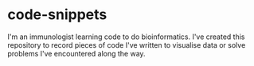 # code-snippets

I'm an immunologist learning code to do bioinformatics. I've created this repository to record pieces of code I've written to visualise data or solve problems I've encountered along the way. 

